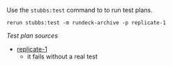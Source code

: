 
Use the `stubbs:test` command to to run test plans.

    rerun stubbs:test -m rundeck-archive -p replicate-1

*Test plan sources*

* [replicate-1](tests/replicate-1.html)
  * it fails without a real test

